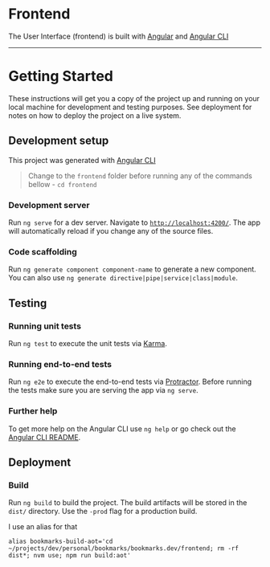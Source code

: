 # Frontend
 The User Interface (frontend) is built with [Angular](https://angular.io/) and [Angular CLI](https://cli.angular.io/)

***

# Getting Started 

These instructions will get you a copy of the project up and running on your local machine for development and testing purposes.
 See deployment for notes on how to deploy the project on a live system.
 
## Development setup

This project was generated with [Angular CLI](https://github.com/angular/angular-cli)

> Change to the `frontend` folder before running any of the commands bellow - `cd frontend`

### Development server

Run `ng serve` for a dev server. Navigate to [`http://localhost:4200/`](http://localhost:4200). The app will automatically reload if you change any of the source files.

### Code scaffolding

Run `ng generate component component-name` to generate a new component. You can also use `ng generate directive|pipe|service|class|module`.

## Testing

### Running unit tests

Run `ng test` to execute the unit tests via [Karma](https://karma-runner.github.io).

### Running end-to-end tests

Run `ng e2e` to execute the end-to-end tests via [Protractor](http://www.protractortest.org/).
Before running the tests make sure you are serving the app via `ng serve`.

### Further help

To get more help on the Angular CLI use `ng help` or go check out the [Angular CLI README](https://github.com/angular/angular-cli/blob/master/README.md).

## Deployment

### Build

Run `ng build` to build the project. The build artifacts will be stored in the `dist/` directory. Use the `-prod` flag for a production build.

I use an alias for that
```shell
alias bookmarks-build-aot='cd ~/projects/dev/personal/bookmarks/bookmarks.dev/frontend; rm -rf dist*; nvm use; npm run build:aot'
```

